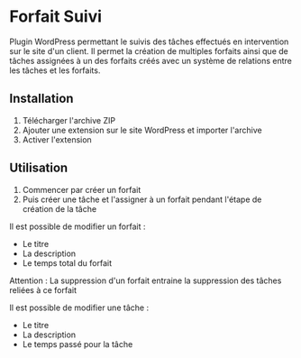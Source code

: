 # Forfait Suivi
Plugin WordPress permettant le suivis des tâches effectués en intervention sur le site d'un client.
Il permet la création de multiples forfaits ainsi que de tâches assignées à un des forfaits créés avec un système de relations entre les tâches et les forfaits.

## Installation

1. Télécharger l'archive ZIP
2. Ajouter une extension sur le site WordPress et importer l'archive
3. Activer l'extension

## Utilisation
1. Commencer par créer un forfait
2. Puis créer une tâche et l'assigner à un forfait pendant l'étape de création de la tâche

Il est possible de modifier un forfait :
- Le titre
- La description
- Le temps total du forfait

Attention : La suppression d'un forfait entraine la suppression des tâches reliées à ce forfait

Il est possible de modifier une tâche :
- Le titre
- La description
- Le temps passé pour la tâche
